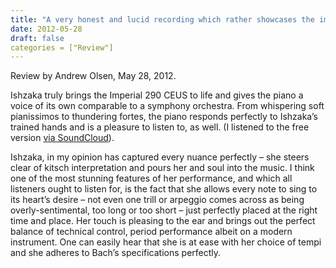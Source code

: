 ```yaml
---
title: "A very honest and lucid recording which rather showcases the impressive Bösendorfer Imperial 290 CEUS"
date: 2012-05-28
draft: false
categories = ["Review"]
---
```

Review by Andrew Olsen, May 28, 2012.

Ishzaka truly brings the Imperial 290 CEUS to life and gives the piano a voice of its own comparable to a symphony orchestra. From whispering soft pianissimos to thundering fortes, the piano responds perfectly to Ishzaka’s trained hands and is a pleasure to listen to, as well. (I listened to the free version [via SoundCloud](https://soundcloud.com/open-goldberg/sets/the-open-goldberg-variations)). 

Ishzaka, in my opinion has captured every nuance perfectly – she steers clear of kitsch interpretation and pours her and soul into the music. I think one of the most stunning features of her performance, and which all listeners ought to listen for, is the fact that she allows every note to sing to its heart’s desire – not even one trill or arpeggio comes across as being overly-sentimental, too long or too short – just perfectly placed at the right time and place. Her touch is pleasing to the ear and brings out the perfect balance of technical control, period performance albeit on a modern instrument. One can easily hear that she is at ease with her choice of tempi and she adheres to Bach’s specifications perfectly.


